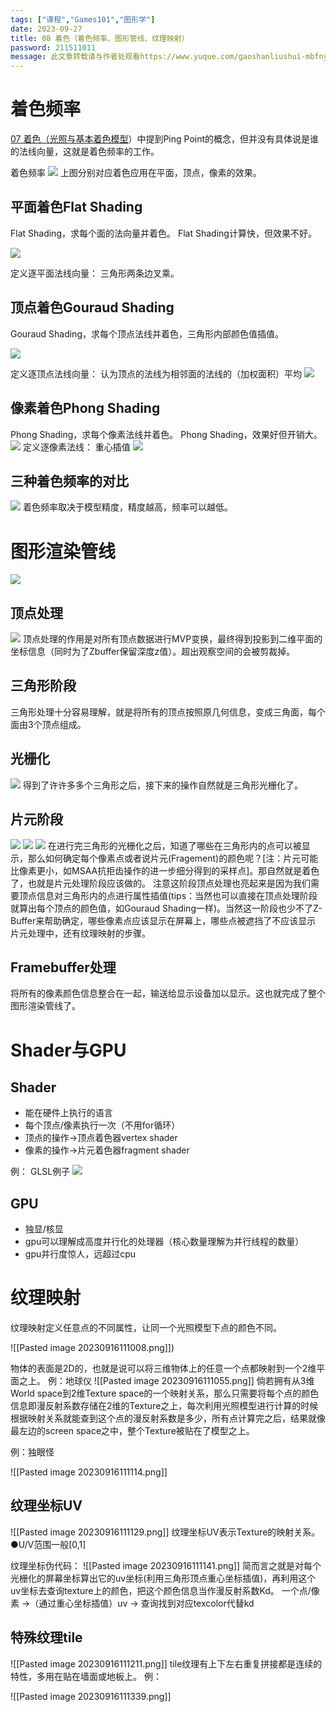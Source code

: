```yaml
---
tags: ["课程","Games101","图形学"]
date: 2023-09-27
title: 08 着色（着色频率、图形管线、纹理映射） 
password: 211511011
message: 此文章转载请与作者处观看https://www.yuque.com/gaoshanliushui-mbfny
---
```

# 着色频率

[07 着色（光照与基本着色模型](/https://www.yuque.com/gaoshanliushui-mbfny/sst4c5/ciybw9)）中提到Ping Point的概念，但并没有具体说是谁的法线向量，这就是着色频率的工作。

着色频率
![](/images/posts/1694782557469-0f54ab2d-48c3-4e1f-a291-63d8139e8ca4.png)
上图分别对应着色应用在平面，顶点，像素的效果。

## 平面着色Flat Shading

Flat Shading，求每个面的法向量并着色。
Flat Shading计算快，但效果不好。

![](/images/posts/1694782557389-a68690f6-760d-4381-b391-3ebdf55617f3.png)

定义逐平面法线向量：
三角形两条边叉乘。

## 顶点着色Gouraud Shading

Gouraud Shading，求每个顶点法线并着色，三角形内部颜色值插值。

![](/images/posts/1694782557378-64228f11-73f2-48d7-adb9-ba9ca05bd67d.png)

定义逐顶点法线向量：
认为顶点的法线为相邻面的法线的（加权面积）平均
![](/images/posts/1694782557573-d8e9369e-9948-4d07-bf2c-1707a6316e0a.png)

## 像素着色Phong Shading

Phong Shading，求每个像素法线并着色。
Phong Shading，效果好但开销大。
![](/images/posts/1694782557427-b0a9bbed-3a7d-4e29-b4ea-26118150be0f.png)
定义逐像素法线：
重心插值
![](/images/posts/1694782558083-0c454379-ddb9-444e-9162-767a9519180f.png)

## 三种着色频率的对比

![](/images/posts/1694782558285-6d61073c-06f7-4dde-a6fa-5900272c201e.png)
着色频率取决于模型精度，精度越高，频率可以越低。

# 图形渲染管线

![](/images/posts/1694782558351-f1be0b4c-737e-4845-9efa-e4d28fbe32fc.png)

## 顶点处理

![](/images/posts/1694782558443-ae1a0d35-ef2d-470c-b1d7-c71c175767d1.png)
顶点处理的作用是对所有顶点数据进行MVP变换，最终得到投影到二维平面的坐标信息（同时为了Zbuffer保留深度z值）。超出观察空间的会被剪裁掉。

## 三角形阶段

三角形处理十分容易理解，就是将所有的顶点按照原几何信息，变成三角面，每个面由3个顶点组成。

## 光栅化

![](/images/posts/1694782558555-336a18e9-7f3f-452e-8bc1-c90f1478a10d.png)
得到了许许多多个三角形之后，接下来的操作自然就是三角形光栅化了。

## 片元阶段

![](/images/posts/1694782559078-1c201015-8d36-471e-b91b-3af999346fd9.png)
![](/images/posts/1694782559149-7157ae3e-2efa-4bb9-bc75-6a8edf3194a2.png)
![](/images/posts/1694782559424-eb7bf10a-4d43-4db4-9315-adae5e5fcc57.png)
在进行完三角形的光栅化之后，知道了哪些在三角形内的点可以被显示，那么如何确定每个像素点或者说片元(Fragement)的颜色呢？[注：片元可能比像素更小，如MSAA抗拒齿操作的进一步细分得到的采样点]。那自然就是着色了，也就是片元处理阶段应该做的。
注意这阶段顶点处理也亮起来是因为我们需要顶点信息对三角形内的点进行属性插值(tips：当然也可以直接在顶点处理阶段就算出每个顶点的颜色值，如Gouraud Shading一样)。当然这一阶段也少不了Z-Buffer来帮助确定，哪些像素点应该显示在屏幕上，哪些点被遮挡了不应该显示
片元处理中，还有纹理映射的步骤。

## Framebuffer处理

将所有的像素颜色信息整合在一起，输送给显示设备加以显示。这也就完成了整个图形渲染管线了。

# Shader与GPU

## Shader

- 能在硬件上执行的语言
- 每个顶点/像素执行一次（不用for循环）
- 顶点的操作→顶点着色器vertex shader
- 像素的操作→片元着色器fragment shader

例：
GLSL例子
![](/images/posts/1694782559302-6e4b0c99-08b4-4473-81a5-30c2921280b7.png)

## GPU

- 独显/核显
- gpu可以理解成高度并行化的处理器（核心数量理解为并行线程的数量）
- gpu并行度惊人，远超过cpu

# **纹理映射**

纹理映射定义任意点的不同属性，让同一个光照模型下点的颜色不同。 

![[Pasted image 20230916111008.png]])

物体的表面是2D的，也就是说可以将三维物体上的任意一个点都映射到一个2维平面之上。 例：地球仪 
![[Pasted image 20230916111055.png]]
倘若拥有从3维World space到2维Texture space的一个映射关系，那么只需要将每个点的颜色信息即漫反射系数存储在2维的Texture之上，每次利用光照模型进行计算的时候根据映射关系就能查到这个点的漫反射系数是多少，所有点计算完之后，结果就像最左边的screen space之中，整个Texture被贴在了模型之上。

例：独眼怪 

![[Pasted image 20230916111114.png]]
## 纹理坐标UV

![[Pasted image 20230916111129.png]]
纹理坐标UV表示Texture的映射关系。
●U/V范围一般[0,1]

纹理坐标伪代码： 
![[Pasted image 20230916111141.png]]
简而言之就是对每个光栅化的屏幕坐标算出它的uv坐标(利用三角形顶点重心坐标插值)，再利用这个uv坐标去查询texture上的颜色，把这个颜色信息当作漫反射系数Kd。
一个点/像素 →（通过重心坐标插值）uv → 查询找到对应texcolor代替kd

## 特殊纹理tile
![[Pasted image 20230916111211.png]]
tile纹理有上下左右重复拼接都是连续的特性，多用在贴在墙面或地板上。
例：

![[Pasted image 20230916111339.png]]